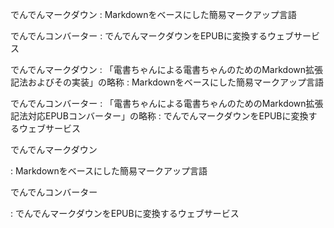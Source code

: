 でんでんマークダウン
:   Markdownをベースにした簡易マークアップ言語

でんでんコンバーター
:   でんでんマークダウンをEPUBに変換するウェブサービス

でんでんマークダウン
:   「電書ちゃんによる電書ちゃんのためのMarkdown拡張記法およびその実装」の略称
:   Markdownをベースにした簡易マークアップ言語

でんでんコンバーター
:   「電書ちゃんによる電書ちゃんのためのMarkdown拡張記法対応EPUBコンバーター」の略称
:   でんでんマークダウンをEPUBに変換するウェブサービス

でんでんマークダウン

:   Markdownをベースにした簡易マークアップ言語

でんでんコンバーター

:   でんでんマークダウンをEPUBに変換するウェブサービス
